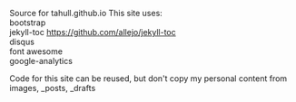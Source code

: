 Source for tahull.github.io
This site uses:  
bootstrap  
jekyll-toc https://github.com/allejo/jekyll-toc  
disqus  
font awesome  
google-analytics   

Code for this site can be reused, but don't copy my personal content from images, _posts, _drafts

